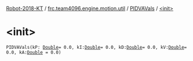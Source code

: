 [Robot-2018-KT](../../index.md) / [frc.team4096.engine.motion.util](../index.md) / [PIDVAVals](index.md) / [&lt;init&gt;](./-init-.md)

# &lt;init&gt;

`PIDVAVals(kP: `[`Double`](https://kotlinlang.org/api/latest/jvm/stdlib/kotlin/-double/index.html)` = 0.0, kI: `[`Double`](https://kotlinlang.org/api/latest/jvm/stdlib/kotlin/-double/index.html)` = 0.0, kD: `[`Double`](https://kotlinlang.org/api/latest/jvm/stdlib/kotlin/-double/index.html)` = 0.0, kV: `[`Double`](https://kotlinlang.org/api/latest/jvm/stdlib/kotlin/-double/index.html)` = 0.0, kA: `[`Double`](https://kotlinlang.org/api/latest/jvm/stdlib/kotlin/-double/index.html)` = 0.0)`